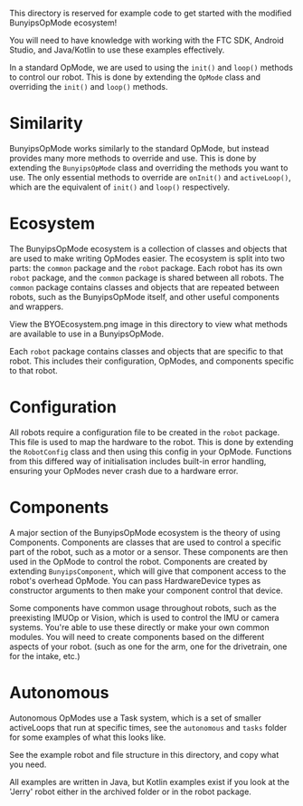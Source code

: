 This directory is reserved for example code to get started with the modified BunyipsOpMode
ecosystem!

You will need to have knowledge with working with the FTC SDK, Android Studio, and Java/Kotlin to
use these examples effectively.

In a standard OpMode, we are used to using the `init()` and `loop()` methods to control our robot.
This is done by extending the `OpMode` class and overriding the `init()` and `loop()` methods.

# Similarity

BunyipsOpMode works similarly to the standard OpMode, but instead provides many more methods to
override and use. This is done by extending the `BunyipsOpMode` class and overriding the methods
you want to use. The only essential methods to override are `onInit()` and `activeLoop()`, which are
the equivalent of `init()` and `loop()` respectively.

# Ecosystem

The BunyipsOpMode ecosystem is a collection of classes and objects that are used to make writing
OpModes easier. The ecosystem is split into two parts: the `common` package and the `robot` package.
Each robot has its own `robot` package, and the `common` package is shared between all robots.
The `common` package contains classes and objects that are repeated between robots, such as
the BunyipsOpMode itself, and other useful components and wrappers.

View the BYOEcosystem.png image in this directory to view what methods are available to use in a
BunyipsOpMode.

Each `robot` package contains classes and objects that are specific to that robot. This includes
their configuration, OpModes, and components specific to that robot.

# Configuration

All robots require a configuration file to be created in the `robot` package. This file is used to
map the hardware to the robot. This is done by extending the `RobotConfig` class and then using
this config in your OpMode. Functions from this differed way of initialisation includes built-in
error handling, ensuring your OpModes never crash due to a hardware error.

# Components

A major section of the BunyipsOpMode ecosystem is the theory of using Components. Components are
classes that are used to control a specific part of the robot, such as a motor or a sensor. These
components are then used in the OpMode to control the robot. Components are created by extending
`BunyipsComponent`, which will give that component access to the robot's overhead OpMode. You can
pass HardwareDevice types as constructor arguments to then make your component control that device.

Some components have common usage throughout robots, such as the preexisting IMUOp or Vision, which
is used to
control the IMU or camera systems. You're able to use these directly or make your own common
modules.
You will need to create components based on the different aspects of your robot.
(such as one for the arm, one for the drivetrain, one for the intake, etc.)

# Autonomous

Autonomous OpModes use a Task system, which is a set of smaller activeLoops that run at specific
times,
see the `autonomous` and `tasks` folder for some examples of what this looks like.

See the example robot and file structure in this directory, and copy what you need.

All examples are written in Java, but Kotlin examples exist if you look at the 'Jerry' robot
either in the archived folder or in the robot package.

